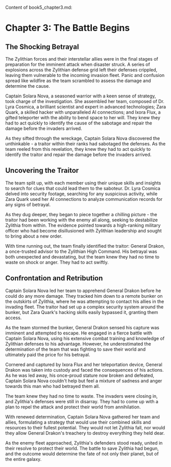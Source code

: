 Content of book5_chapter3.md:

# Chapter 3: The Battle Begins

## The Shocking Betrayal

The Zylithian forces and their interstellar allies were in the final stages of preparation for the imminent attack when disaster struck. A series of explosions across the Zylithian defense grid left their defenses crippled, leaving them vulnerable to the incoming invasion fleet. Panic and confusion spread like wildfire as the team scrambled to assess the damage and determine the cause. 

Captain Solara Nova, a seasoned warrior with a keen sense of strategy, took charge of the investigation. She assembled her team, composed of Dr. Lyra Cosmica, a brilliant scientist and expert in advanced technologies; Zara Quark, a skilled hacker with unparalleled AI connections; and Ixora Flux, a gifted teleporter with the ability to bend space to her will. They knew they had to act quickly to identify the cause of the sabotage and repair the damage before the invaders arrived.

As they sifted through the wreckage, Captain Solara Nova discovered the unthinkable - a traitor within their ranks had sabotaged the defenses. As the team reeled from this revelation, they knew they had to act quickly to identify the traitor and repair the damage before the invaders arrived.

## Uncovering the Traitor

The team split up, with each member using their unique skills and insights to search for clues that could lead them to the saboteur. Dr. Lyra Cosmica delved into security footage, searching for any suspicious activity, while Zara Quark used her AI connections to analyze communication records for any signs of betrayal.

As they dug deeper, they began to piece together a chilling picture - the traitor had been working with the enemy all along, seeking to destabilize Zylithia from within. The evidence pointed towards a high-ranking military officer who had become disillusioned with Zylithian leadership and sought to bring about a new order.

With time running out, the team finally identified the traitor: General Drakon, a once-trusted advisor to the Zylithian High Command. His betrayal was both unexpected and devastating, but the team knew they had no time to waste on shock or anger. They had to act swiftly.

## Confrontation and Retribution

Captain Solara Nova led her team to apprehend General Drakon before he could do any more damage. They tracked him down to a remote bunker on the outskirts of Zylithia, where he was attempting to contact his allies in the invading fleet. The traitor had set up a complex security system around the bunker, but Zara Quark's hacking skills easily bypassed it, granting them access.

As the team stormed the bunker, General Drakon sensed his capture was imminent and attempted to escape. He engaged in a fierce battle with Captain Solara Nova, using his extensive combat training and knowledge of Zylithian defenses to his advantage. However, he underestimated the determination of the team that was fighting to save their world and ultimately paid the price for his betrayal.

Cornered and captured by Ixora Flux and her teleportation device, General Drakon was taken into custody and faced the consequences of his actions. As he was led away, his once-proud stature now broken and defeated, Captain Solara Nova couldn't help but feel a mixture of sadness and anger towards this man who had betrayed them all.

The team knew they had no time to waste. The invaders were closing in, and Zylithia's defenses were still in disarray. They had to come up with a plan to repel the attack and protect their world from annihilation.

With renewed determination, Captain Solara Nova gathered her team and allies, formulating a strategy that would use their combined skills and resources to their fullest potential. They would not let Zylithia fall, nor would they allow General Drakon's treachery to destroy everything they held dear.

As the enemy fleet approached, Zylithia's defenders stood ready, united in their resolve to protect their world. The battle to save Zylithia had begun, and the outcome would determine the fate of not only their planet, but of the entire galaxy.